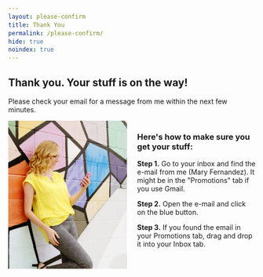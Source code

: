 ```yaml
---
layout: please-confirm
title: Thank You
permalink: /please-confirm/
hide: true
noindex: true
---
```


<div class="container-fluid">
            <div id="invite-header" class="row">
                    <h2>Thank you. Your stuff is on the way!</h2>
                    <p>Please check your email for a message from me within the next few minutes.</p>
            </div>

<div class="columns group">
    <div class="col span_1_of_2">
        <img src="/img/cellphone-vert.jpg">
    </div> 
    <div class="col span_1_of_2">
        <div class="bubble-left">
        <div class="text-align-left"><h3>Here's how to make sure you get your stuff:</h3>
        <p><strong>Step 1.</strong> Go to your inbox and find the e-mail from me (Mary Fernandez). It might be in the "Promotions" tab if you use Gmail.</p><p><strong>Step 2.</strong> Open the e-mail and click on the blue button.</p><p><strong>Step 3.</strong> If you found the email in your Promotions tab, drag and drop it into your Inbox tab.</p></div>
        </div>
    </div>
</div>
          
        
</div>

<div class="padding-regular">&nbsp;</div>
